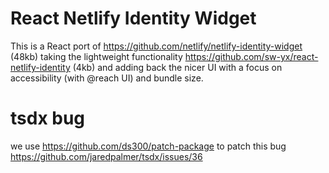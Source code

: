 # React Netlify Identity Widget

This is a React port of https://github.com/netlify/netlify-identity-widget (48kb) taking the lightweight functionality https://github.com/sw-yx/react-netlify-identity (4kb) and adding back the nicer UI with a focus on accessibility (with @reach UI) and bundle size.

# tsdx bug

we use https://github.com/ds300/patch-package to patch this bug https://github.com/jaredpalmer/tsdx/issues/36
